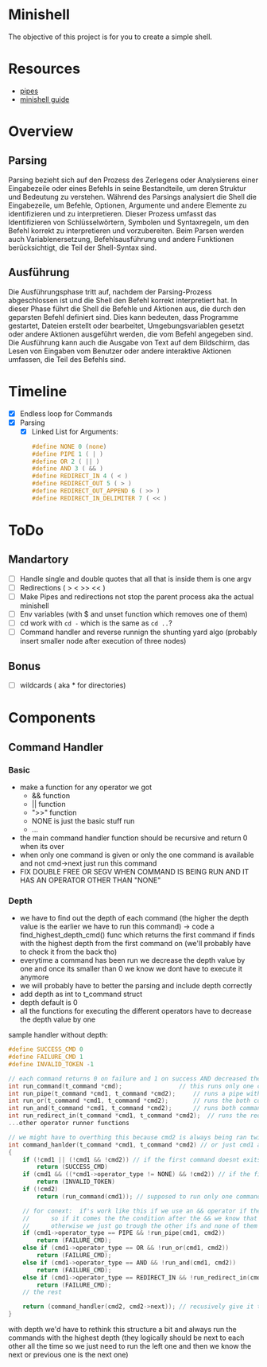 # Minishell
The objective of this project is for you to create a simple shell.

# Resources
- [pipes](https://reactive.so/post/42-a-comprehensive-guide-to-pipex)
- [minishell guide](https://achrafbelarif.medium.com/42cursus-minishell-29cd25f972e6)

# Overview
## Parsing
Parsing bezieht sich auf den Prozess des Zerlegens oder Analysierens einer Eingabezeile oder eines Befehls in seine Bestandteile, um deren Struktur und Bedeutung zu verstehen.
Während des Parsings analysiert die Shell die Eingabezeile, um Befehle, Optionen, Argumente und andere Elemente zu identifizieren und zu interpretieren.
Dieser Prozess umfasst das Identifizieren von Schlüsselwörtern, Symbolen und Syntaxregeln, um den Befehl korrekt zu interpretieren und vorzubereiten.
Beim Parsen werden auch Variablenersetzung, Befehlsausführung und andere Funktionen berücksichtigt, die Teil der Shell-Syntax sind.

## Ausführung
Die Ausführungsphase tritt auf, nachdem der Parsing-Prozess abgeschlossen ist und die Shell den Befehl korrekt interpretiert hat.
In dieser Phase führt die Shell die Befehle und Aktionen aus, die durch den geparsten Befehl definiert sind.
Dies kann bedeuten, dass Programme gestartet, Dateien erstellt oder bearbeitet, Umgebungsvariablen gesetzt oder andere Aktionen ausgeführt werden, die vom Befehl angegeben sind.
Die Ausführung kann auch die Ausgabe von Text auf dem Bildschirm, das Lesen von Eingaben vom Benutzer oder andere interaktive Aktionen umfassen, die Teil des Befehls sind.

# Timeline
- [x] Endless loop for Commands
- [x] Parsing
	- [x] Linked List for Arguments:
		```c
		#define NONE 0 (none)
		#define PIPE 1 ( | )
		#define OR 2 ( || )
		#define AND 3 ( && )
		#define REDIRECT_IN 4 ( < )
		#define REDIRECT_OUT 5 ( > )
		#define REDIRECT_OUT_APPEND 6 ( >> )
		#define REDIRECT_IN_DELIMITER 7 ( << )
		```

# ToDo
## Mandartory
- [ ] Handle single and double quotes that all that is inside them is one argv
- [ ] Redirections ( > <  >> << )
- [ ] Make Pipes and redirections not stop the parent process aka the actual minishell
- [ ] Env variables (with $ and unset function which removes one of them)
- [ ] cd work with `cd -` which is the same as `cd ..`?
- [ ] Command handler and reverse runnign the shunting yard algo (probably insert smaller node after execution of three nodes)
## Bonus
- [ ] wildcards ( aka * for directories)

# Components
## Command Handler
### Basic
- make a function for any operator we got
	- && function
 	- || function
  	- ">>" function
  	- NONE is just the basic stuff run
	- ...
- the main command handler function should be recursive and return 0 when its over
- when only one command is given or only the one command is available and not cmd->next just run this command
- FIX DOUBLE FREE OR SEGV WHEN COMMAND IS BEING RUN AND IT HAS AN OPERATOR OTHER THAN "NONE"

### Depth
- we have to find out the depth of each command (the higher the depth value is the earlier we have to run this command) -> code a find_highest_depth_cmd() func which returns the first command if finds with the highest depth from the first command on (we'll probably have to check it from the back tho)
- everytime a command has been run we decrease the depth value by one and once its smaller than 0 we know we dont have to execute it anymore
- we will probably have to better the parsing and include depth correctly
- add depth as int to t_command struct
- depth default is 0
- all the functions for executing the different operators have to decrease the depth value by one

sample handler without depth:
```c
#define SUCCESS_CMD 0
#define FAILURE_CMD 1
#define INVALID_TOKEN -1

// each command returns 0 on failure and 1 on success AND decreased the depth value of each command given by one
int	run_command(t_command *cmd); 				// this runs only one command and that is basically like the old command handler we have but without a loop and we know there is no operator
int	run_pipe(t_command *cmd1, t_command *cmd2);		// runs a pipe with both commands
int	run_or(t_command *cmd1, t_command *cmd2);		// runs the both command with an or so if the first command fails we run the second one otherwise just run the first one
int	run_and(t_command *cmd1, t_command *cmd2);		// runs both commands
int	run_redirect_in(t_command *cmd1, t_command *cmd2);	// runs the redirect stuff we know the drill...
...other operator runner functions

// we might have to overthing this because cmd2 is always being ran twice
int	command_hanlder(t_command *cmd1, t_command *cmd2) // or just cmd1 and we get the next one by cmd1->next
{
	if (!cmd1 || (!cmd1 && !cmd2)) // if the first command doesnt exits OR of both commands dont exist return 0 for done
		return (SUCCESS_CMD)
	if (cmd1 && ((*cmd1->operator_type != NONE) && !cmd2)) // if the first command does exist and it has an operator type but there is no operator return error for operator given but no second command (we might have to code completion for that too)
		return (INVALID_TOKEN)
	if (!cmd2)
		return (run_command(cmd1)); // supposed to run only one command -> is handling one command with no operator

	// for conext:	if's work like this if we use an && operator if the first argument is false already it doesnt even go to the next one and checks that cuz if one is false both cant be true anymore
	//		so if it comes the the condition after the && we know that we got that specific operator and then we can run this funtions straight in the if and if that functions fails and it returns false we can just return an error
	//		otherwise we just go trough the other ifs and none of them will be true anymore if we were in any if condition and the run_<operator> function succeeded 
	if (cmd1->operator_type == PIPE && !run_pipe(cmd1, cmd2))
		return (FAILURE_CMD);
	else if (cmd1->operator_type == OR && !run_or(cmd1, cmd2))
		return (FAILURE_CMD);
	else if (cmd1->operator_type == AND && !run_and(cmd1, cmd2))
		return (FAILURE_CMD);
	else if (cmd1->operator_type == REDIRECT_IN && !run_redirect_in(cmd1, cmd2))
		return (FAILURE_CMD);
	// the rest

	return (command_handler(cmd2, cmd2->next)); // recusively give it the next two commands
}
```
with depth we'd have to rethink this structure a bit and always run the commands with the highest depth (they logically should be next to each other all the time so we just need to run the
left one and then we know the next or previous one is the next one)
